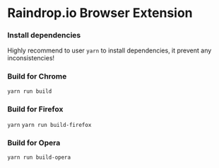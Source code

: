 # Raindrop.io Browser Extension
### Install dependencies
Highly recommend to user `yarn` to install dependencies, it prevent any inconsistencies!

### Build for Chrome
`yarn run build`

### Build for Firefox
`yarn`
`yarn run build-firefox`

### Build for Opera
`yarn run build-opera`